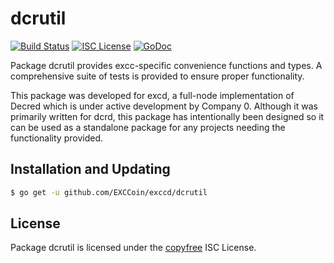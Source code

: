 dcrutil
=======


[![Build Status](http://img.shields.io/travis/EXCCoin/exccd.svg)](https://travis-ci.org/EXCCoin/exccd)
[![ISC License](http://img.shields.io/badge/license-ISC-blue.svg)](http://copyfree.org)
[![GoDoc](http://img.shields.io/badge/godoc-reference-blue.svg)](http://godoc.org/github.com/EXCCoin/exccd/dcrutil)

Package dcrutil provides excc-specific convenience functions and types.
A comprehensive suite of tests is provided to ensure proper functionality.

This package was developed for excd, a full-node implementation of Decred which
is under active development by Company 0.  Although it was primarily written for
dcrd, this package has intentionally been designed so it can be used as a
standalone package for any projects needing the functionality provided.

## Installation and Updating

```bash
$ go get -u github.com/EXCCoin/exccd/dcrutil
```

## License

Package dcrutil is licensed under the [copyfree](http://copyfree.org) ISC
License.
